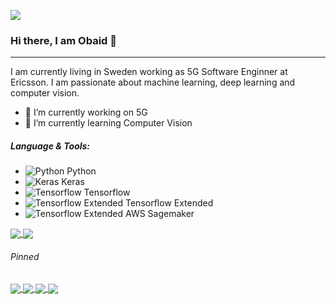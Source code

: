 ![](https://i.imgur.com/hmZXP5Q.png)

### Hi there, I am Obaid 👋

---
I am currently living in Sweden working as 5G Software Enginner at Ericsson. I am passionate about machine learning, deep learning and computer vision. 

- 🔭 I’m currently working on 5G 
- 🌱 I’m currently learning Computer Vision

##### Language & Tools:
- ![Python](https://i.imgur.com/PIhnjoQ.png) Python
- ![Keras](https://i.imgur.com/hxTQ9xG.png) Keras
- ![Tensorflow](https://i.imgur.com/NXsJHWO.png) Tensorflow
- ![Tensorflow Extended](https://i.imgur.com/6QjHxBG.png) Tensorflow Extended
- ![Tensorflow Extended](https://i.imgur.com/xQn7Lod.png) AWS Sagemaker


<a href="L">
  <img align="center" src="https://github-readme-stats.vercel.app/api?username=obiii&show_icons=true&theme=tokyonight&count_private=true" />
</a>
<a href="">
  <img align="center" src="https://github-readme-stats.vercel.app/api/top-langs/?username=obiii&layout=compact&hide=javascript,html,CSs,CoffeeScript,Roff,XSLT,PHP,Batchfile,Shell,AMPL,M,Hack&langs_count=6&theme=tokyonight" />
</a>

###### Pinned
<a href="https://github.com/obiii/Multi-task-CNN">
  <img align="center" src="https://github-readme-stats.vercel.app/api/pin/?username=obiii&repo=Multi-task-CNN&theme=tokyonight" />
</a>
<a href="https://github.com/obiii/FlameCharacterizer_MTL">
  <img align="center" src="https://github-readme-stats.vercel.app/api/pin/?username=obiii&repo=FlameCharacterizer_MTL&theme=tokyonight" />
</a>
<a href="https://github.com/obiii/Transfer_Convolutional-Learning">
  <img align="center" src="https://github-readme-stats.vercel.app/api/pin/?username=obiii&repo=Transfer_Convolutional-Learning&theme=tokyonight" />
</a>
<a href="https://github.com/obiii/UNetRoadSegmentation">
  <img align="center" src="https://github-readme-stats.vercel.app/api/pin/?username=obiii&repo=UNetRoadSegmentation&theme=tokyonight" />
</a>
